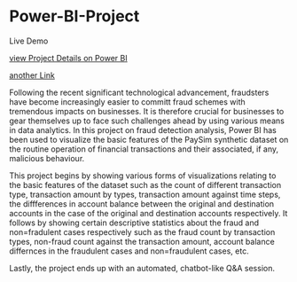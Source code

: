 # Power-BI-Project

Live Demo

[view Project Details on Power BI](https://app.fabric.microsoft.com/links/xxmRlA10hz?ctid=ae323139-093a-4d2a-81a6-5d334bcd9019&pbi_source=linkShare)

[another Link](https://app.fabric.microsoft.com/reportEmbed?reportId=c30c84b2-8a39-4b97-88d9-eae1edfbaa96&autoAuth=true&ctid=ae323139-093a-4d2a-81a6-5d334bcd9019)

Following the recent significant technological advancement, fraudsters have become increasingly easier to committ fraud schemes with tremendous impacts on businesses. It is therefore crucial for businesses to gear themselves up to face such challenges ahead by using various means in data analytics. In this project on fraud detection analysis, Power BI has been used to visualize the basic features of the PaySim synthetic dataset on the routine operation of financial transactions and their associated, if any, malicious behaviour.

This project begins by showing various forms of visualizations relating to the basic features of the dataset such as the count of different transaction type, transaction amount by types, transaction amount against time steps, the diffferences in account balance between the original and destination accounts in the case of the original and destination accounts respectively. It follows by showing certain descriptive statistics about the fraud and non=fradulent cases respectively such as the fraud count by transaction types, non-fraud count against the transaction amount, account balance differnces in the fraudulent cases and non=fraudulent cases, etc.

Lastly, the project ends up with an automated, chatbot-like Q&A session. 
